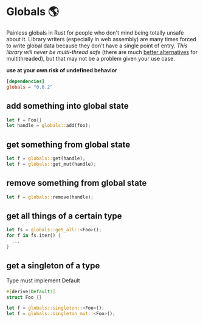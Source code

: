 # Globals 🌎
Painless globals in Rust for people who don't mind being totally unsafe about it. Library writers (especially in web assembly) are many times forced to write global data because they don't have a single point of entry.  *This library will never be multi-thread safe* (there are much [better alternatives](https://github.com/rust-lang-nursery/lazy-static.rs) for multithreaded), but that may not be a problem given your use case.

**use at your own risk of undefined behavior**

```toml
[dependencies]
globals = "0.0.2"
```

## add something into global state

```rust
let f = Foo{}
let handle = globals::add(foo);
```

## get something from global state
```rust
let f = globals::get(handle);
let f = globals::get_mut(handle);
```

## remove something from global state
```rust
let f = globals::remove(handle);
```

## get all things of a certain type
```rust
let fs = globals::get_all::<Foo>();
for f in fs.iter() {
  ...
}
```

## get a singleton of a type
Type must implement Default

```rust
#[derive(Default)]
struct Foo {}

let f = globals::singleton::<Foo>();
let f = globals::singleton_mut::<Foo>();
```
